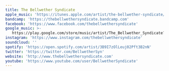 ```yaml
---
title: The Bellwether Syndicate
apple_music: 'https://itunes.apple.com/artist/the-bellwether-syndicate/598396813'
bandcamp: 'https://thebellwethersyndicate.bandcamp.com'
facebook: 'https://www.facebook.com/thebellwethersyndicate'
google_music: >-
   https://play.google.com/store/music/artist/The_Bellwether_Syndicate?id=Aeuwbqgqyi2agg5xx53okfys3c4
instagram: 'https://www.instagram.com/thebellwethersyndicate'
soundcloud: ''
spotify: 'https://open.spotify.com/artist/3B9I7zOlLeuj02Pft3B2nN'
twitter: 'https://twitter.com/BellwetherSyn'
website: 'http://www.thebellwethersyndicate.com'
youtube: 'https://www.youtube.com/user/BellwetherSyndicate'
---
```

